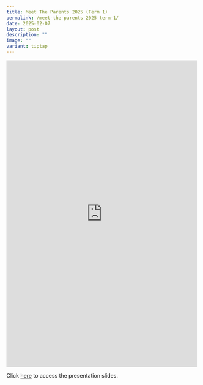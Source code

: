 ```yaml
---
title: Meet The Parents 2025 (Term 1)
permalink: /meet-the-parents-2025-term-1/
date: 2025-02-07
layout: post
description: ""
image: ""
variant: tiptap
---
```

<div class="iframe-wrapper">
<iframe style="border:none;overflow:hidden" height="800" width="500" allowfullscreen="true" frameborder="0" src="https://www.facebook.com/plugins/post.php?href=https%3A%2F%2Fwww.facebook.com%2FNorthViewPri%2Fposts%2Fpfbid0xD16pK4hDKCRJw8nzP1X9fqX1ZzNnkUEhw9n6X2mapwjtREtgkXKpDDcztK5jG2ql&amp;show_text=true&amp;width=500"></iframe>
</div>
<p>Click <a href="https://drive.google.com/drive/folders/1mTEEReGIRaEbcZ1PagC2rcmswQfWX2Xa?usp=sharing" rel="noopener nofollow" target="_blank">here</a> to
access the presentation slides.</p>
<p></p>